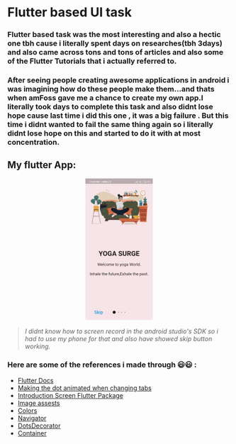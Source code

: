# Flutter based UI task

### Flutter based task was the most interesting and also a hectic one tbh cause i literally spent days on researches(tbh 3days) and also came across tons and tons of articles and also some of the Flutter Tutorials that i actually referred to.<br />

### After seeing people creating awesome applications in android i  was imagining how do these people make them...and thats when amFoss gave me a chance to create my own app.I literally took days to complete this task and also didnt lose hope cause last time i did this one , it was a big failure . But this time i didnt wanted to fail the same thing again so i literally didnt lose hope on this and started to do it with at most concentration.

## **My flutter App:**

<p align="center"><img src="./Flutter_app(task-07).gif" alt="task-06" width="30%"/></a></p>


> *I didnt know how to screen record in the android studio's SDK so i had to use my phone for that and also have showed skip button working.*

### Here are some of the references i made through 😃😃 : 
- [Flutter Docs](https://flutter.dev/docs)
- [Making the dot animated when changing tabs](https://pub.dev/packages/dots_indicator)
- [Introduction Screen Flutter Package](https://pub.dev/packages/introduction_screen)
- [Image assests](https://docs.flutter.dev/development/ui/assets-and-images)
- [Colors](https://api.flutter.dev/flutter/material/Colors-class.html)
- [Navigator](https://docs.flutter.dev/cookbook/navigation/navigation-basics)
- [DotsDecorator](https://pub.dev/packages/dotted_decoration)
- [Container](https://api.flutter.dev/flutter/widgets/Container-class.html)




